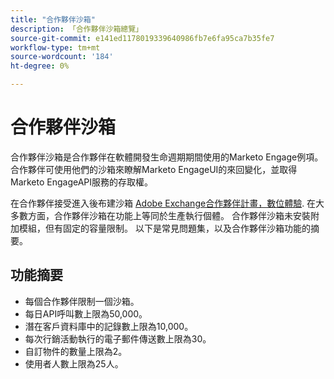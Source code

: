 ```yaml
---
title: "合作夥伴沙箱"
description: 「合作夥伴沙箱總覽」
source-git-commit: e141ed1178019339640986fb7e6fa95ca7b35fe7
workflow-type: tm+mt
source-wordcount: '184'
ht-degree: 0%

---
```



# 合作夥伴沙箱

合作夥伴沙箱是合作夥伴在軟體開發生命週期期間使用的Marketo Engage例項。 合作夥伴可使用他們的沙箱來瞭解Marketo EngageUI的來回變化，並取得Marketo EngageAPI服務的存取權。

在合作夥伴接受進入後布建沙箱 [Adobe Exchange合作夥伴計畫，數位體驗](http://partners.adobe.com/technologyprogram/experiencecloud.html). 在大多數方面，合作夥伴沙箱在功能上等同於生產執行個體。 合作夥伴沙箱未安裝附加模組，但有固定的容量限制。 以下是常見問題集，以及合作夥伴沙箱功能的摘要。

## 功能摘要

- 每個合作夥伴限制一個沙箱。
- 每日API呼叫數上限為50,000。
- 潛在客戶資料庫中的記錄數上限為10,000。
- 每次行銷活動執行的電子郵件傳送數上限為30。
- 自訂物件的數量上限為2。
- 使用者人數上限為25人。
